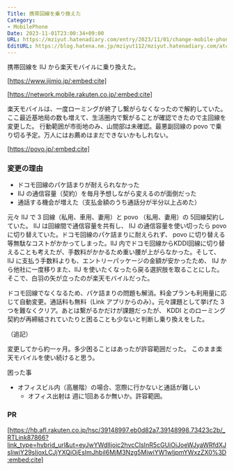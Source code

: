```yaml
---
Title: 携帯回線を乗り換えた
Category:
- MobilePhone
Date: 2023-11-01T23:00:34+09:00
URL: https://mziyut.hatenadiary.com/entry/2023/11/01/change-mobile-phone-career/
EditURL: https://blog.hatena.ne.jp/mziyut112/mziyut.hatenadiary.com/atom/entry/6801883189080501891
---
```


携帯回線を IIJ から楽天モバイルに乗り換えた。

[https://www.iijmio.jp/:embed:cite]

[https://network.mobile.rakuten.co.jp/:embed:cite]


楽天モバイルは、一度ローミングが終了し繋がらなくなったので解約していた。ここ最近基地局の数も増えて、生活圏内で繋がることが確認できたので主回線を変更した。
行動範囲が市街地のみ、山間部は未確認。最悪副回線の povo で乗り切る予定。万人にはお薦めはまだできないかもしれない。

[https://povo.jp/:embed:cite]

### 変更の理由

- ドコモ回線のパケ詰まりが耐えられなかった
- IIJ の通信容量（契約）を毎月予想しながら変えるのが面倒だった
- 通話する機会が増えた（支払金額のうち通話分が半分以上占めた）

元々 IIJ で 3 回線（私用、車用、妻用）と povo （私用、妻用）の 5回線契約していた。 IIJ は回線間で通信容量を共有し、 IIJ の通信容量を使い切ったら povo に切り替えていた。ドコモ回線のパケ詰まりに耐えられず、 povo に切り替える等無駄なコストがかかってしまった。IIJ 内でドコモ回線からKDDI回線に切り替えることも考えたが、手数料がかかるため重い腰が上がらなかった。そして、 IIJ に支払う手数料よりも、エントリーパッケージの金額が安かったため、 IIJ から他社に一度移りまた、IIJ を使いたくなったら戻る選択肢を取ることにした。そこで、白羽の矢が立ったのが楽天モバイルだった。

ドコモ回線でなくなるため、パケ詰まりの問題も解消。料金プランも利用量に応じて自動変更。通話料も無料（Link アプリからのみ）。元々課題として挙げた 3つを難なくクリア。あとは繋がるかだけが課題だったが、 KDDI とのローミング契約が再締結されていたりと困ることも少ないと判断し乗り換えをした。

（追記）

変更してから約一ヶ月。多少困ることはあったが許容範囲だった。
このまま楽天モバイルを使い続けると思う。

困った事

- オフィスビル内（高層階）の場合、窓際に行かないと通話が難しい
    - オフィス出射は 週に1回あるか無いか。許容範囲。

### PR

[https://hb.afl.rakuten.co.jp/hsc/39148997.eb0d82a7.39148998.73423c2b/_RTLink87866?link_type=hybrid_url&ut=eyJwYWdlIjoic2hvcCIsInR5cGUiOiJoeWJyaWRfdXJsIiwiY29sIjoxLCJjYXQiOjEsImJhbiI6MjM3Nzg5MiwiYW1wIjpmYWxzZX0%3D:embed:cite]
